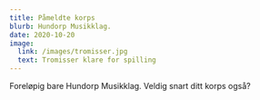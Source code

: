 ```yaml
---
title: Påmeldte korps
blurb: Hundorp Musikklag.
date: 2020-10-20
image:
  link: /images/tromisser.jpg
  text: Tromisser klare for spilling
---
```


Foreløpig bare Hundorp Musikklag. Veldig snart ditt korps også?

